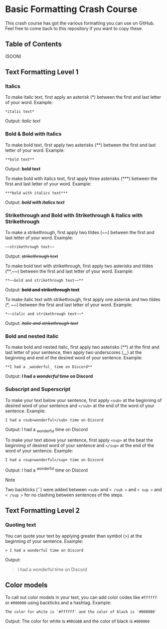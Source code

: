 # Basic Formatting Crash Course
This crash course has got the various formatting you can use on GitHub. Feel free to come back to this repository if you want to copy these.

## Table of Contents
(SOON)

## Text Formatting Level 1
### Italics
To make italic text, first apply an asterisk (*) between the first and last letter of your word.
Example: 
```
*italic text*
```
Output: *italic text*
### Bold & Bold with Italics
To make bold text, first apply two asterisks (**) between the first and last letter of your word.
Example:
```
**bold text**
```
Output: **bold text**

To make bold with italics text, first apply three asterisks (***) between the first and last letter of your word.
Example:
```
***bold with italics text***
```
Output: ***bold with italics text***
### Strikethrough and Bold with Strikethrough & Italics with Strikethrough
To make a strikethrough, first apply two tildes (~~) between the first and last letter of your word.
Example:
```
~~strikethrough text~~
```
Output: ~~strikethrough text~~

To make bold text with strikethrough, first apply two asterisks and tildes (**,~~) between the first and last letter of your word.
Example: 
```
**~~bold and strikethrough text~~**
```
Output:
**~~bold and strikethrough text~~**

To make italic text with strikethrough, first apply one asterisk and two tildes (*, ~~) between the first and last letter of your word.
Example:
```
*~~italic and strikethrough text~~*
```
Output: *~~italic and strikethrough text~~*
### Bold and nested italic
To make bold and nested italic, first apply two asterisks (**) at the first and last letter of your sentence, then apply two underscores (__) at the beginning and end of the desired word of your sentence.
Example:
```
**I had a _wonderful_ time on Discord**
```
Output: **I had a _wonderful_ time on Discord**
### Subscript and Superscript
To make your text below your sentence, first apply `<sub>` at the beginning of desired word of your sentence and `</sub>` at the end of the word of your sentence.
Example:
```
I had a <sub>wonderful</sub> time on Discord
```
Output: I had a <sub>wonderful</sub> time on Discord

To make your text above your sentence, first apply `<sup>` at the beat the beginning of desired word of your sentence and `</sup>` at the end of the word of your sentence.
Example:
```
I had a <sup>wonderful</sup> time on Discord
```
Output: I had a <sup>wonderful</sup> time on Discord
> [!NOTE]
> Two backticks (``) were added between `<sub>` and `< /sub >` and `< sup >` and `< /sup >` for no clashing between sentences of the steps.
## Text Formatting Level 2
### Quoting text
You can quote your text by applying greater than symbol (>) at the beginning of your sentence.
Example:
```
> I had a wonderful time on Discord
```
Output:

> I had a wonderful time on Discord
## Color models
To call out color models in your text, you can add color codes like `#ffffff` or `#000000` using backticks and a hashtag. 
Example:
```
The color for white is `#ffffff` and the color of black is `#000000`
```
Output: The color for white is `#RRGGBB` and the color of black is `#000000`
